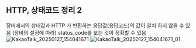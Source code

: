 ## HTTP, 상태코드 정리 2
장비에서의 상태값과 HTTP 가 반환하는 응답값(응답코드)의 값이 일치 하지 않을 수 있음 (장비의 설정에 따라)
status_code를 보는 것이 정확할 수 있음
![KakaoTalk_20250127_154041671](https://github.com/user-attachments/assets/cf7a36ae-2f88-4125-b14e-d1d46abdfb15)
![KakaoTalk_20250127_154041671_01](https://github.com/user-attachments/assets/1456f0b2-9e09-49f1-9471-0b661b701fcd)


